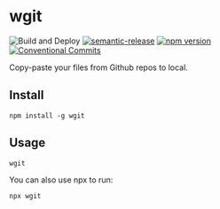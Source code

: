 # wgit

![Build and Deploy](https://github.com/rajasegar/wgit/workflows/Build%20and%20Deploy/badge.svg)
[![semantic-release](https://img.shields.io/badge/%20%20%F0%9F%93%A6%F0%9F%9A%80-semantic--release-e10079.svg)](https://github.com/semantic-release/semantic-release)
[![npm version](http://img.shields.io/npm/v/@rajasegar/wgit.svg?style=flat)](https://npmjs.org/package/@rajasegar/wgit "View this project on npm")
[![Conventional Commits](https://img.shields.io/badge/Conventional%20Commits-1.0.0-yellow.svg)](https://conventionalcommits.org)


Copy-paste your files from Github repos to local.

## Install
```
npm install -g wgit
```

## Usage
```
wgit
```

You can also use npx to run:
```
npx wgit
```
